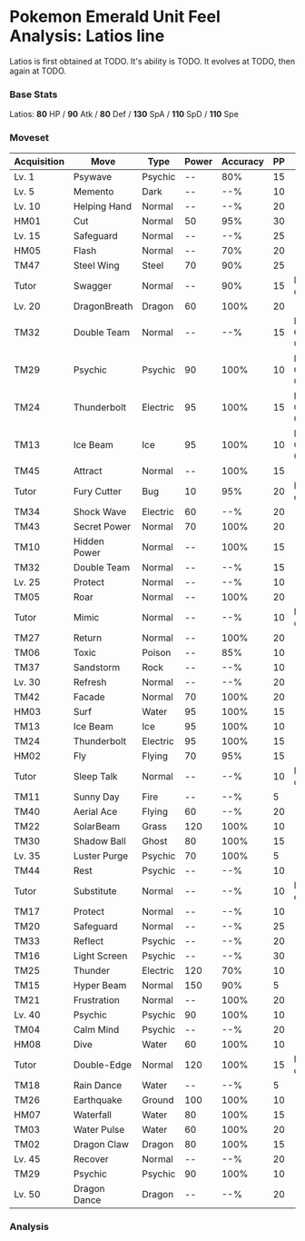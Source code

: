 # Pokemon Emerald Unit Feel Analysis: Latios line

Latios is first obtained at TODO. It's ability is TODO. It evolves at TODO, then again at TODO.

### Base Stats

Latios: **80** HP / **90** Atk / **80** Def / **130** SpA / **110** SpD / **110** Spe

### Moveset

|Acquisition|Move        |Type    |Power|Accuracy|PP |Notes                    |
|---        |---         |---     |---  |---     |---|---                      |
|Lv. 1      |Psywave     |Psychic |--   |80%     |15 |                         |
|Lv. 5      |Memento     |Dark    |--   |--%     |10 |                         |
|Lv. 10     |Helping Hand|Normal  |--   |--%     |20 |                         |
|HM01       |Cut         |Normal  |50   |95%     |30 |                         |
|Lv. 15     |Safeguard   |Normal  |--   |--%     |25 |                         |
|HM05       |Flash       |Normal  |--   |70%     |20 |                         |
|TM47       |Steel Wing  |Steel   |70   |90%     |25 |                         |
|Tutor      |Swagger     |Normal  |--   |90%     |15 |Emerald only             |
|Lv. 20     |DragonBreath|Dragon  |60   |100%    |20 |                         |
|TM32       |Double Team |Normal  |--   |--%     |15 |Buy at Game Corner       |
|TM29       |Psychic     |Psychic |90   |100%    |10 |Buy at Game Corner       |
|TM24       |Thunderbolt |Electric|95   |100%    |15 |Buy at Game Corner       |
|TM13       |Ice Beam    |Ice     |95   |100%    |10 |Buy at Game Corner       |
|TM45       |Attract     |Normal  |--   |100%    |15 |                         |
|Tutor      |Fury Cutter |Bug     |10   |95%     |20 |Emerald only             |
|TM34       |Shock Wave  |Electric|60   |--%     |20 |                         |
|TM43       |Secret Power|Normal  |70   |100%    |20 |                         |
|TM10       |Hidden Power|Normal  |--   |100%    |15 |                         |
|TM32       |Double Team |Normal  |--   |--%     |15 |                         |
|Lv. 25     |Protect     |Normal  |--   |--%     |10 |                         |
|TM05       |Roar        |Normal  |--   |100%    |20 |                         |
|Tutor      |Mimic       |Normal  |--   |--%     |10 |Emerald only             |
|TM27       |Return      |Normal  |--   |100%    |20 |                         |
|TM06       |Toxic       |Poison  |--   |85%     |10 |                         |
|TM37       |Sandstorm   |Rock    |--   |--%     |10 |                         |
|Lv. 30     |Refresh     |Normal  |--   |--%     |20 |                         |
|TM42       |Facade      |Normal  |70   |100%    |20 |                         |
|HM03       |Surf        |Water   |95   |100%    |15 |                         |
|TM13       |Ice Beam    |Ice     |95   |100%    |10 |                         |
|TM24       |Thunderbolt |Electric|95   |100%    |15 |                         |
|HM02       |Fly         |Flying  |70   |95%     |15 |                         |
|Tutor      |Sleep Talk  |Normal  |--   |--%     |10 |Emerald only             |
|TM11       |Sunny Day   |Fire    |--   |--%     |5  |                         |
|TM40       |Aerial Ace  |Flying  |60   |--%     |20 |                         |
|TM22       |SolarBeam   |Grass   |120  |100%    |10 |                         |
|TM30       |Shadow Ball |Ghost   |80   |100%    |15 |                         |
|Lv. 35     |Luster Purge|Psychic |70   |100%    |5  |                         |
|TM44       |Rest        |Psychic |--   |--%     |10 |                         |
|Tutor      |Substitute  |Normal  |--   |--%     |10 |Emerald only             |
|TM17       |Protect     |Normal  |--   |--%     |10 |                         |
|TM20       |Safeguard   |Normal  |--   |--%     |25 |                         |
|TM33       |Reflect     |Psychic |--   |--%     |20 |                         |
|TM16       |Light Screen|Psychic |--   |--%     |30 |                         |
|TM25       |Thunder     |Electric|120  |70%     |10 |                         |
|TM15       |Hyper Beam  |Normal  |150  |90%     |5  |                         |
|TM21       |Frustration |Normal  |--   |100%    |20 |                         |
|Lv. 40     |Psychic     |Psychic |90   |100%    |10 |                         |
|TM04       |Calm Mind   |Psychic |--   |--%     |20 |                         |
|HM08       |Dive        |Water   |60   |100%    |10 |                         |
|Tutor      |Double-Edge |Normal  |120  |100%    |15 |Emerald only             |
|TM18       |Rain Dance  |Water   |--   |--%     |5  |                         |
|TM26       |Earthquake  |Ground  |100  |100%    |10 |                         |
|HM07       |Waterfall   |Water   |80   |100%    |15 |                         |
|TM03       |Water Pulse |Water   |60   |100%    |20 |                         |
|TM02       |Dragon Claw |Dragon  |80   |100%    |15 |                         |
|Lv. 45     |Recover     |Normal  |--   |--%     |20 |                         |
|TM29       |Psychic     |Psychic |90   |100%    |10 |                         |
|Lv. 50     |Dragon Dance|Dragon  |--   |--%     |20 |                         |

### Analysis